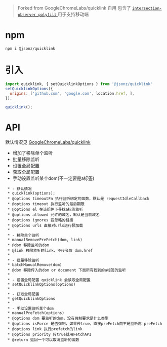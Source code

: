 > Forked from GoogleChromeLabs/quicklink
> 自用 包含了 [`intersection-observer polyfill` ](https://www.npmjs.com/package/intersection-observer) 用于支持移动端


# npm 
`npm i @jsonz/quicklink`

# 引入
```javascript
import quicklink, { setQuicklinkOptions } from '@jsonz/quicklink'
setQuicklinkOptions({
  origins: ['github.com', 'google.com', location.href, ],
});

quicklink();
```

# API

默认情况见 [GoogleChromeLabs/quicklink](https://github.com/GoogleChromeLabs/quicklink/blob/1.0.0/README.md)

- 增加了移除单个监听
- 批量移除监听
- 设置全局配置
- 获取全局配置
- 手动设置监听某个dom(不一定要是a标签)

```
 * - 默认情况
 * quicklink(options);
 * @options timeoutFn 执行监听绑定的函数，默认是 requestIdleCallback
 * @options timeout 执行监听的最后期限
 * @options el 在该组件下寻找a标签监听
 * @options allowed 允许的域名，默认是当前域名
 * @options ignores 要忽略的链接
 * @options urls 直接对urls进行预加载
 *
 * - 移除单个监听
 * manualRemovePreFetch(dom, link)
 * @dom 移除监听的dom
 * @link 移除监听的link，不传会取 dom.href
 *
 * - 批量移除监听
 * batchManualRemove(dom)
 * @dom 移除传入的dom or document 下面所有找到的a标签的监听
 *
 * - 设置全局配置 quicklink 会读取全局配置
 * setQuicklinkOptions(options)
 *
 * - 获取全局配置
 * getQuicklinkOptions
 *
 * - 手动设置监听某个dom
 * manualPreFetch(options)
 * @options dom 要监听的dom，没有强制要求是什么类型
 * @options isForce 是否强制，如果传true，直接preFetch而不是监听再 preFetch
 * @options link 执行prefetch的link
 * @options priority 传true就用FetchAPI
 * @return 返回一个可以取消监听的函数
```
